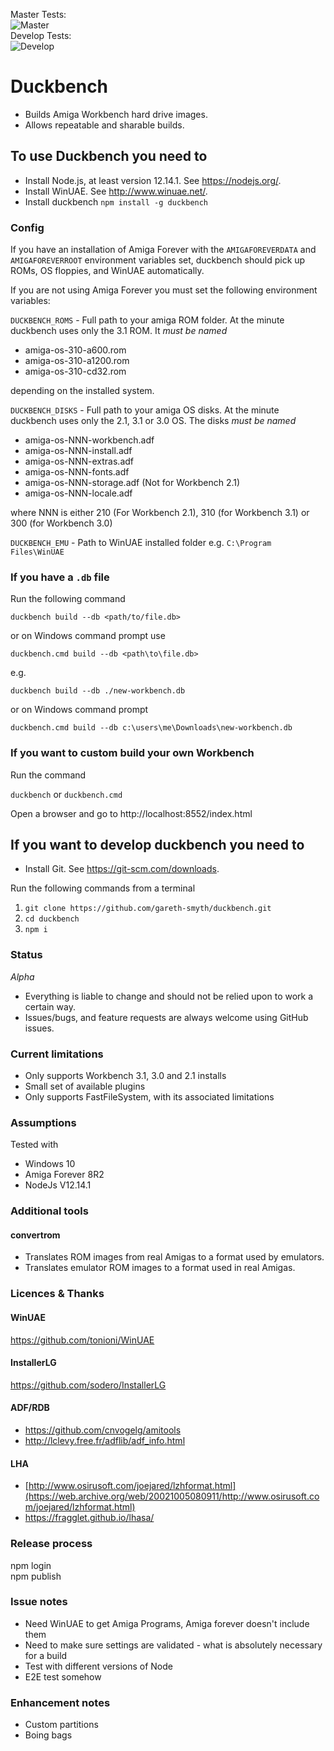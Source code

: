 Master Tests:  
![Master](https://github.com/gareth-smyth/duckbench/workflows/Test/badge.svg?branch=master)  
Develop Tests:   
![Develop](https://github.com/gareth-smyth/duckbench/workflows/Test/badge.svg?branch=develop)  

# Duckbench
 * Builds Amiga Workbench hard drive images. 
 * Allows repeatable and sharable builds.

## To use Duckbench you need to
* Install Node.js, at least version 12.14.1.  See https://nodejs.org/.
* Install WinUAE. See http://www.winuae.net/.
* Install duckbench `npm install -g duckbench`

### Config
If you have an installation of Amiga Forever with the `AMIGAFOREVERDATA` and `AMIGAFOREVERROOT` environment
variables set, duckbench should pick up ROMs, OS floppies, and WinUAE automatically.

If you are not using Amiga Forever you must set the following environment variables:

`DUCKBENCH_ROMS` - Full path to your amiga ROM folder.  At the minute duckbench uses only the 3.1 ROM. It *must be named* 
* amiga-os-310-a600.rom
* amiga-os-310-a1200.rom
* amiga-os-310-cd32.rom

depending on the installed system.
  
`DUCKBENCH_DISKS` - Full path to your amiga OS disks.  At the minute duckbench uses only the 2.1, 3.1 or 3.0 OS. The disks *must be named* 
* amiga-os-NNN-workbench.adf
* amiga-os-NNN-install.adf
* amiga-os-NNN-extras.adf
* amiga-os-NNN-fonts.adf
* amiga-os-NNN-storage.adf (Not for Workbench 2.1)
* amiga-os-NNN-locale.adf

where NNN is either 210 (For Workbench 2.1), 310 (for Workbench 3.1) or 300 (for Workbench 3.0)
  
`DUCKBENCH_EMU` -  Path to WinUAE installed folder e.g. `C:\Program Files\WinUAE`

### If you have a `.db` file
Run the following command

`duckbench build --db <path/to/file.db>` 

or on Windows command prompt use

`duckbench.cmd build --db <path\to\file.db>`
 
e.g. 

`duckbench build --db ./new-workbench.db`

or on Windows command prompt

`duckbench.cmd build --db c:\users\me\Downloads\new-workbench.db`

### If you want to custom build your own Workbench
Run the command
 
`duckbench` or `duckbench.cmd`

Open a browser and go to http://localhost:8552/index.html


## If you want to develop duckbench you need to 
* Install Git.  See https://git-scm.com/downloads.

Run the following commands from a terminal
1. `git clone https://github.com/gareth-smyth/duckbench.git`
2. `cd duckbench`
3. `npm i`

### Status
*Alpha*  
* Everything is liable to change and should not be relied upon to work a certain way.  
* Issues/bugs, and feature requests are always welcome using GitHub issues.

### Current limitations
* Only supports Workbench 3.1, 3.0 and 2.1 installs
* Small set of available plugins
* Only supports FastFileSystem, with its associated limitations

### Assumptions
Tested with
- Windows 10
- Amiga Forever 8R2
- NodeJs V12.14.1

### Additional tools
#### convertrom
 * Translates ROM images from real Amigas to a format used by emulators.
 * Translates emulator ROM images to a format used in real Amigas. 

### Licences & Thanks

#### WinUAE
https://github.com/tonioni/WinUAE

#### InstallerLG
https://github.com/sodero/InstallerLG

#### ADF/RDB
* https://github.com/cnvogelg/amitools
* http://lclevy.free.fr/adflib/adf_info.html

#### LHA
* [http://www.osirusoft.com/joejared/lzhformat.html](https://web.archive.org/web/20021005080911/http://www.osirusoft.com/joejared/lzhformat.html)
* https://fragglet.github.io/lhasa/

### Release process
npm login  
npm publish  
  
### Issue notes
* Need WinUAE to get Amiga Programs, Amiga forever doesn't include them
* Need to make sure settings are validated - what is absolutely necessary for a build
* Test with different versions of Node
* E2E test somehow

### Enhancement notes
* Custom partitions
* Boing bags
